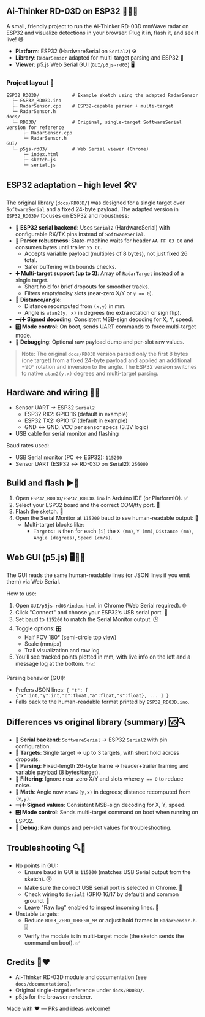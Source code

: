 ## Ai-Thinker RD-03D on ESP32 🚀📡✨

A small, friendly project to run the Ai-Thinker RD-03D mmWave radar on ESP32 and visualize detections in your browser. Plug it in, flash it, and see it live! 😄

- **Platform**: ESP32 (HardwareSerial on `Serial2`) ⚙️
- **Library**: `RadarSensor` adapted for multi-target parsing and ESP32 🔧
- **Viewer**: p5.js Web Serial GUI (`GUI/p5js-rd03`) 🖥️

### Project layout 📁
```text
ESP32_RD03D/            # Example sketch using the adapted RadarSensor
  ├─ ESP32_RD03D.ino
  ├─ RadarSensor.cpp    # ESP32-capable parser + multi-target
  └─ RadarSensor.h
docs/
  └─ RD03D/             # Original, single-target SoftwareSerial version for reference
      ├─ RadarSensor.cpp
      └─ RadarSensor.h
GUI/
  └─ p5js-rd03/         # Web Serial viewer (Chrome)
      ├─ index.html
      ├─ sketch.js
      └─ serial.js
```

## ESP32 adaptation – high level 🛠️💡

The original library (`docs/RD03D/`) was designed for a single target over `SoftwareSerial` and a fixed 24-byte payload. The adapted version in `ESP32_RD03D/` focuses on ESP32 and robustness:

- **🧰 ESP32 serial backend**: Uses `Serial2` (HardwareSerial) with configurable RX/TX pins instead of `SoftwareSerial`.
- **🔁 Parser robustness**: State-machine waits for header `AA FF 03 00` and consumes bytes until trailer `55 CC`.
  - Accepts variable payload (multiples of 8 bytes), not just fixed 26 total.
  - Safer buffering with bounds checks.
- **➕ Multi-target support (up to 3)**: Array of `RadarTarget` instead of a single target.
  - Short hold for brief dropouts for smoother tracks.
  - Filters empty/noisy slots (near-zero X/Y or `y == 0`).
- **🧮 Distance/angle**:
  - Distance recomputed from `(x,y)` in mm.
  - Angle is `atan2(y, x)` in degrees (no extra rotation or sign flip).
- **➖/➕ Signed decoding**: Consistent MSB-sign decoding for X, Y, speed.
- **🎛️ Mode control**: On boot, sends UART commands to force multi-target mode.
- **🐞 Debugging**: Optional raw payload dump and per-slot raw values.

> Note: The original `docs/RD03D` version parsed only the first 8 bytes (one target) from a fixed 24-byte payload and applied an additional −90° rotation and inversion to the angle. The ESP32 version switches to native `atan2(y,x)` degrees and multi-target parsing.

## Hardware and wiring 🔌🧷

- Sensor UART -> ESP32 `Serial2`
  - ESP32 RX2: GPIO 16 (default in example)
  - ESP32 TX2: GPIO 17 (default in example)
  - GND ↔ GND, VCC per sensor specs (3.3V logic)
- USB cable for serial monitor and flashing

Baud rates used:
- USB Serial monitor (PC ↔ ESP32): `115200`
- Sensor UART (ESP32 ↔ RD-03D on Serial2): `256000`

## Build and flash ▶️🧪

1. Open `ESP32_RD03D/ESP32_RD03D.ino` in Arduino IDE (or PlatformIO). ✅
2. Select your ESP32 board and the correct COM/tty port. 🔌
3. Flash the sketch. 🚀
4. Open the Serial Monitor at `115200` baud to see human-readable output: 📜
   - Multi-target blocks like:
     - `Targets: N` then for each `[i]` the `X (mm)`, `Y (mm)`, `Distance (mm)`, `Angle (degrees)`, `Speed (cm/s)`.

## Web GUI (p5.js) 🖥️🎨🔌

The GUI reads the same human-readable lines (or JSON lines if you emit them) via Web Serial.

How to use:
1. Open `GUI/p5js-rd03/index.html` in Chrome (Web Serial required). 🌐
2. Click "Connect" and choose your ESP32’s USB serial port. 🔗
3. Set baud to `115200` to match the Serial Monitor output. 🕒
4. Toggle options: 🎛️
   - Half FOV 180° (semi-circle top view)
   - Scale (mm/px)
   - Trail visualization and raw log
5. You’ll see tracked points plotted in mm, with live info on the left and a message log at the bottom. ✨📈

Parsing behavior (GUI):
- Prefers JSON lines: `{ "t": [ {"x":int,"y":int,"d":float,"a":float,"s":float}, ... ] }`
- Falls back to the human-readable format printed by `ESP32_RD03D.ino`.

## Differences vs original library (summary) 🆚🔍

- **🔌 Serial backend**: `SoftwareSerial` → ESP32 `Serial2` with pin configuration.
- **🎯 Targets**: Single target → up to 3 targets, with short hold across dropouts.
- **🧱 Parsing**: Fixed-length 26-byte frame → header+trailer framing and variable payload (8 bytes/target).
- **🧹 Filtering**: Ignore near-zero X/Y and slots where `y == 0` to reduce noise.
- **🧭 Math**: Angle now `atan2(y,x)` in degrees; distance recomputed from `(x,y)`.
- **➖/➕ Signed values**: Consistent MSB-sign decoding for X, Y, speed.
- **🎛️ Mode control**: Sends multi-target command on boot when running on ESP32.
- **🐛 Debug**: Raw dumps and per-slot values for troubleshooting.

## Troubleshooting 🔍🛟

- No points in GUI:
  - Ensure baud in GUI is `115200` (matches USB Serial output from the sketch). 🕒
  - Make sure the correct USB serial port is selected in Chrome. 🧭
  - Check wiring to `Serial2` (GPIO 16/17 by default) and common ground. 🔧
  - Leave "Raw log" enabled to inspect incoming lines. 📝
- Unstable targets:
  - Reduce `RD03_ZERO_THRESH_MM` or adjust hold frames in `RadarSensor.h`. 🎚️
  - Verify the module is in multi-target mode (the sketch sends the command on boot). ✅

## Credits 🙌❤️

- Ai-Thinker RD-03D module and documentation (see `docs/documentations`).
- Original single-target reference under `docs/RD03D/`.
- p5.js for the browser renderer.

Made with ❤️ — PRs and ideas welcome!
